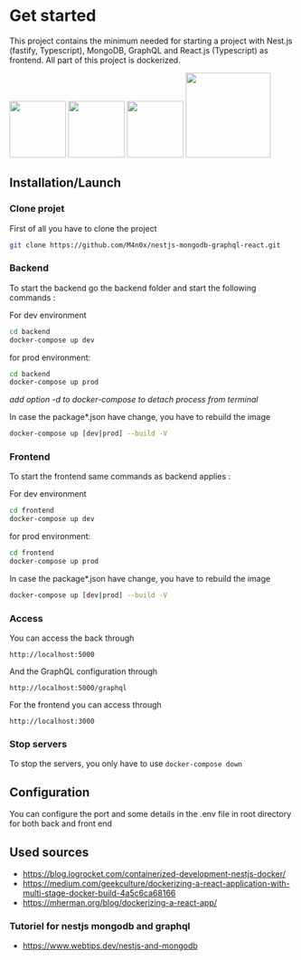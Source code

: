 # Get started
This project contains the minimum needed for starting a project with Nest.js (fastify, Typescript), MongoDB, GraphQL and React.js (Typescript) as frontend. All part of this project is dockerized.

<p float="left">
  <img src="https://user-images.githubusercontent.com/6802086/128186293-bafba62b-c23a-453b-9ec1-cbe97ae96b13.png" width="100" />
  <img src="https://user-images.githubusercontent.com/6802086/128186558-8a5f29ed-ea76-46cb-8e80-c8ace8978ba9.png" width="100" />
  <img src="https://user-images.githubusercontent.com/6802086/128186611-2478c678-13bd-4360-92ec-f45eb2463546.png" width="100" />
  <img src="https://user-images.githubusercontent.com/6802086/128187058-2b35c79f-f01e-4914-a10b-cb83b61da4fc.png" width="150" />
</p>

## Installation/Launch

### Clone projet 

First of all you have to clone the project 
```.bash
git clone https://github.com/M4n0x/nestjs-mongodb-graphql-react.git
```

### Backend 
To start the backend go the backend folder and start the following commands :

For dev environment 
```.bash
cd backend
docker-compose up dev
```

for prod environment:
```.bash
cd backend
docker-compose up prod
```

_add option -d to docker-compose to detach process from terminal_

In case the package*.json have change, you have to rebuild the image 

```.bash
docker-compose up [dev|prod] --build -V
```

### Frontend 
To start the frontend same commands as backend applies :

For dev environment 
```.bash
cd frontend
docker-compose up dev
```

for prod environment:
```.bash
cd frontend
docker-compose up prod
```

In case the package*.json have change, you have to rebuild the image 

```.bash
docker-compose up [dev|prod] --build -V
```

### Access
You can access the back through 

`http://localhost:5000`

And the GraphQL configuration through

`http://localhost:5000/graphql`

For the frontend you can access through 

`http://localhost:3000`

### Stop servers
To stop the servers, you only have to use `docker-compose down`

## Configuration 
You can configure the port and some details in the .env file in root directory for both back and front end

## Used sources 
* https://blog.logrocket.com/containerized-development-nestjs-docker/
* https://medium.com/geekculture/dockerizing-a-react-application-with-multi-stage-docker-build-4a5c6ca68166
* https://mherman.org/blog/dockerizing-a-react-app/

### Tutoriel for nestjs mongodb and graphql
* https://www.webtips.dev/nestjs-and-mongodb
